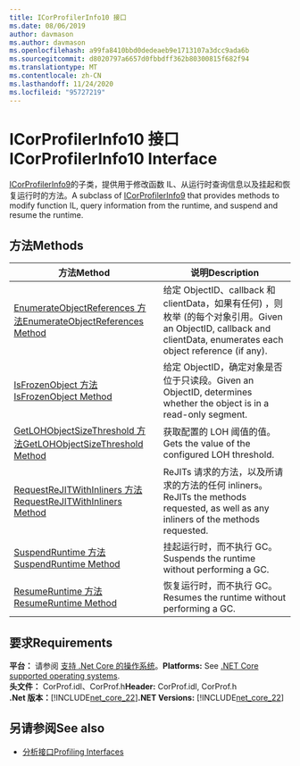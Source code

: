```yaml
---
title: ICorProfilerInfo10 接口
ms.date: 08/06/2019
author: davmason
ms.author: davmason
ms.openlocfilehash: a99fa8410bbd0dedeaeb9e1713107a3dcc9ada6b
ms.sourcegitcommit: d8020797a6657d0fbbdff362b80300815f682f94
ms.translationtype: MT
ms.contentlocale: zh-CN
ms.lasthandoff: 11/24/2020
ms.locfileid: "95727219"
---
```

# <a name="icorprofilerinfo10-interface"></a><span data-ttu-id="27c61-102">ICorProfilerInfo10 接口</span><span class="sxs-lookup"><span data-stu-id="27c61-102">ICorProfilerInfo10 Interface</span></span>

<span data-ttu-id="27c61-103">[ICorProfilerInfo9](icorprofilerinfo9-interface.md)的子类，提供用于修改函数 IL、从运行时查询信息以及挂起和恢复运行时的方法。</span><span class="sxs-lookup"><span data-stu-id="27c61-103">A subclass of [ICorProfilerInfo9](icorprofilerinfo9-interface.md) that provides methods to modify function IL, query information from the runtime, and suspend and resume the runtime.</span></span>

## <a name="methods"></a><span data-ttu-id="27c61-104">方法</span><span class="sxs-lookup"><span data-stu-id="27c61-104">Methods</span></span>  

| <span data-ttu-id="27c61-105">方法</span><span class="sxs-lookup"><span data-stu-id="27c61-105">Method</span></span>|<span data-ttu-id="27c61-106">说明</span><span class="sxs-lookup"><span data-stu-id="27c61-106">Description</span></span>|  
| ------------|-----------------|  
|[<span data-ttu-id="27c61-107">EnumerateObjectReferences 方法</span><span class="sxs-lookup"><span data-stu-id="27c61-107">EnumerateObjectReferences Method</span></span>](icorprofilerinfo10-enumerateobjectreferences-method.md)|<span data-ttu-id="27c61-108">给定 ObjectID、callback 和 clientData，如果有任何) ，则枚举 (的每个对象引用。</span><span class="sxs-lookup"><span data-stu-id="27c61-108">Given an ObjectID, callback and clientData, enumerates each object reference (if any).</span></span> |
|[<span data-ttu-id="27c61-109">IsFrozenObject 方法</span><span class="sxs-lookup"><span data-stu-id="27c61-109">IsFrozenObject Method</span></span>](icorprofilerinfo10-isfrozenobject-method.md)|<span data-ttu-id="27c61-110">给定 ObjectID，确定对象是否位于只读段。</span><span class="sxs-lookup"><span data-stu-id="27c61-110">Given an ObjectID, determines whether the object is in a read-only segment.</span></span> |
|[<span data-ttu-id="27c61-111">GetLOHObjectSizeThreshold 方法</span><span class="sxs-lookup"><span data-stu-id="27c61-111">GetLOHObjectSizeThreshold Method</span></span>](icorprofilerinfo10-getlohobjectsizethreshold-method.md)|<span data-ttu-id="27c61-112">获取配置的 LOH 阈值的值。</span><span class="sxs-lookup"><span data-stu-id="27c61-112">Gets the value of the configured LOH threshold.</span></span> |
|[<span data-ttu-id="27c61-113">RequestReJITWithInliners 方法</span><span class="sxs-lookup"><span data-stu-id="27c61-113">RequestReJITWithInliners Method</span></span>](icorprofilerinfo10-requestrejitwithinliners-method.md)| <span data-ttu-id="27c61-114">ReJITs 请求的方法，以及所请求的方法的任何 inliners。</span><span class="sxs-lookup"><span data-stu-id="27c61-114">ReJITs the methods requested, as well as any inliners of the methods requested.</span></span>  |
|[<span data-ttu-id="27c61-115">SuspendRuntime 方法</span><span class="sxs-lookup"><span data-stu-id="27c61-115">SuspendRuntime Method</span></span>](icorprofilerinfo10-suspendruntime-method.md)| <span data-ttu-id="27c61-116">挂起运行时，而不执行 GC。</span><span class="sxs-lookup"><span data-stu-id="27c61-116">Suspends the runtime without performing a GC.</span></span> |
|[<span data-ttu-id="27c61-117">ResumeRuntime 方法</span><span class="sxs-lookup"><span data-stu-id="27c61-117">ResumeRuntime Method</span></span>](icorprofilerinfo10-resumeruntime-method.md)| <span data-ttu-id="27c61-118">恢复运行时，而不执行 GC。</span><span class="sxs-lookup"><span data-stu-id="27c61-118">Resumes the runtime without performing a GC.</span></span> |

## <a name="requirements"></a><span data-ttu-id="27c61-119">要求</span><span class="sxs-lookup"><span data-stu-id="27c61-119">Requirements</span></span>  

<span data-ttu-id="27c61-120">**平台：** 请参阅 [支持 .Net Core 的操作系统](../../../core/install/windows.md?pivots=os-windows)。</span><span class="sxs-lookup"><span data-stu-id="27c61-120">**Platforms:** See [.NET Core supported operating systems](../../../core/install/windows.md?pivots=os-windows).</span></span>  
<span data-ttu-id="27c61-121">**头文件：** CorProf.idl、CorProf.h</span><span class="sxs-lookup"><span data-stu-id="27c61-121">**Header:** CorProf.idl, CorProf.h</span></span>  
<span data-ttu-id="27c61-122">**.Net 版本：**[!INCLUDE[net_core_22](../../../../includes/net-core-30-md.md)]</span><span class="sxs-lookup"><span data-stu-id="27c61-122">**.NET Versions:** [!INCLUDE[net_core_22](../../../../includes/net-core-30-md.md)]</span></span>

## <a name="see-also"></a><span data-ttu-id="27c61-123">另请参阅</span><span class="sxs-lookup"><span data-stu-id="27c61-123">See also</span></span>

- [<span data-ttu-id="27c61-124">分析接口</span><span class="sxs-lookup"><span data-stu-id="27c61-124">Profiling Interfaces</span></span>](profiling-interfaces.md)
